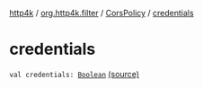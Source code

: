 [http4k](../../index.md) / [org.http4k.filter](../index.md) / [CorsPolicy](index.md) / [credentials](./credentials.md)

# credentials

`val credentials: `[`Boolean`](https://kotlinlang.org/api/latest/jvm/stdlib/kotlin/-boolean/index.html) [(source)](https://github.com/http4k/http4k/blob/master/http4k-core/src/main/kotlin/org/http4k/filter/ServerFilters.kt#L35)